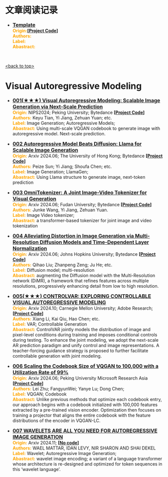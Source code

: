 # 文章阅读记录

* [<font size=3>**Template**</font>](template)  
<font color=orange>**Origin:**</font>**[[Project Code](https://github.com/SooLab/Free-Bloom)]**  
<font color=orange>**Authors:**</font>  
<font color=orange>**Label:**</font>  
<font color=orange>**Abastract:**</font>  

</br>


[<back to top\>](#文章阅读记录)
# Visual Autoregressive Modeling


* [<font size=3>**001($\bigstar\bigstar\bigstar$) Visual Autoregressive Modeling: Scalable Image Generation via Next-Scale Prediction**</font>](2024.12.04-2024.12.11/001%20Visual%20Autoregressive%20Modeling.md)  
<font color=orange>**Origin:**</font> NIPS2024; Peking University; Bytedance **[[Project Code](https://github.com/FoundationVision/VAR)]**  
<font color=orange>**Authors:**</font> Keyu Tian, Yi Jiang, Zehuan Yuan; etc.  
<font color=orange>**Label:**</font> Image Generation; Autoregressive Models;    
<font color=orange>**Abastract:**</font> Using multi-scale VQGAN codebook to generate image with autoregressive model. Next-scale prediction.    


* [<font size=3>**002 Autoregressive Model Beats Diffusion: Llama for Scalable Image Generation**</font>](2024.12.04-2024.12.11/002%20Autoregressive%20Model%20Beats%20Diffusion.md)  
<font color=orange>**Origin:**</font> Arxiv 2024.06; The University of Hong Kong; Bytedance **[[Project Code](https://github.com/FoundationVision/LlamaGen)]**  
<font color=orange>**Authors:**</font> Peize Sun; Yi Jiang; Shoufa Chen; etc.  
<font color=orange>**Label:**</font> Image Generation; LlamaGen;  
<font color=orange>**Abastract:**</font> Using Llama structure to generate image, next-token prediction  


* [<font size=3>**003 OmniTokenizer: A Joint Image-Video Tokenizer for Visual Generation**</font>](2024.12.04-2024.12.11/003%20OmniTokenizer%20A%20Joint%20Image-Video%20Tokenizer%20for%20Visual%20Generation.md)  
<font color=orange>**Origin:**</font> Arxiv 2024.06; Fudan University; Bytedance **[[Project Code](https://github.com/FoundationVision/OmniTokenizer)]**  
<font color=orange>**Authors:**</font> Junke Wang, Yi Jiang, Zehuan Yuan.  
<font color=orange>**Label:**</font> Image Video tokenizer;  
<font color=orange>**Abastract:**</font> a transformer-based tokenizer for joint image and video tokenization  


* [<font size=3>**004 Alleviating Distortion in Image Generation via Multi-Resolution Diffusion Models and Time-Dependent Layer Normalization**</font>](2024.12.04-2024.12.11/004%20Alleviating%20Distortion%20in%20Image%20Generation.md)  
<font color=orange>**Origin:**</font> Arxiv 2024.06; Johns Hopkins University; Bytedance **[[Project Code](https://qihao067.github.io/projects/DiMR)]**  
<font color=orange>**Authors:**</font> Qihao Liu; Zhanpeng Zeng; Ju He; etc.  
<font color=orange>**Label:**</font> Diffusion model; multi-resolution  
<font color=orange>**Abastract:**</font> augmenting the Diffusion model with the Multi-Resolution network (DiMR), a framework that refines features across multiple resolutions, progressively enhancing detail from low to high resolution.  


* [<font size=3>**005($\bigstar\bigstar\bigstar$) CONTROLVAR: EXPLORING CONTROLLABLE VISUAL AUTOREGRESSIVE MODELING**</font>](2024.12.04-2024.12.11/004%20Alleviating%20Distortion%20in%20Image%20Generation.md)  
<font color=orange>**Origin:**</font> Arxiv 2024.10; Carnegie Mellon University; Adobe Research; **[[Project Code](https://github.com/lxa9867/ControlVAR)]**  
<font color=orange>**Authors:**</font> Xiang Li, Kai Qiu, Hao Chen; etc.  
<font color=orange>**Label:**</font> VAR; Controllable Generation  
<font color=orange>**Abastract:**</font> ControlVAR jointly models the distribution of image and pixel-level conditions during training and imposes conditional controls during testing. To enhance the joint modeling, we adopt the next-scale AR prediction paradigm and unify control and image representations. A teacher-forcing guidance strategy is proposed to further facilitate controllable generation with joint modeling.  


* [<font size=3>**006 Scaling the Codebook Size of VQGAN to 100,000 with a Utilization Rate of 99%**</font>](2024.12.04-2024.12.11/006%20Scaling%20the%20Codebook%20Size%20of%20VQGAN.md)  
<font color=orange>**Origin:**</font> Arxiv 2024.06; Peking University Microsoft Research Asia **[[Project Code](https://github.com/zh460045050/VQGAN-LC)]**  
<font color=orange>**Authors:**</font> Lei Zhu; FangyunWei; Yanye Lu; Dong Chen;  
<font color=orange>**Label:**</font> VQGAN; Codebook  
<font color=orange>**Abastract:**</font> Unlike previous methods that optimize each codebook entry, our approach begins with a codebook initialized with 100,000 features extracted by a pre-trained vision encoder. Optimization then focuses on training a projector that aligns the entire codebook with the feature distributions of the encoder in VQGAN-LC.  


* [<font size=3>**007 WAVELETS ARE ALL YOU NEED FOR AUTOREGRESSIVE IMAGE GENERATION**</font>](2024.12.04-2024.12.11/006%20Scaling%20the%20Codebook%20Size%20of%20VQGAN.md)  
<font color=orange>**Origin:**</font> Arxiv 2024.11; **[[No code]()]**  
<font color=orange>**Authors:**</font> WAEL MATTAR, IDAN LEVY, NIR SHARON AND SHAI DEKEL  
<font color=orange>**Label:**</font> Wavelet; Autoregressive Image Generation;  
<font color=orange>**Abastract:**</font> wavelet image encoding; a variant of a language transformer whose architecture is re-designed and optimized for token sequences in this ‘wavelet language’.


